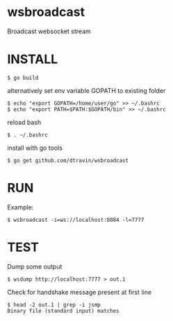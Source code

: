 wsbroadcast
===========

Broadcast websocket stream

INSTALL
========= 
```
$ go build
```

alternatively set env variable GOPATH to existing folder
```
$ echo "export GOPATH=/home/user/go" >> ~/.bashrc
$ echo "export PATH=$PATH:$GOPATH/bin" >> ~/.bashrc
```
reload bash
```
$ . ~/.bashrc
```
install with go tools
```
$ go get github.com/dtravin/wsbroadcast
```


RUN
=========
Example: 
```
$ wsbroadcast -i=ws://localhost:8084 -l=7777
```

TEST
=========
Dump some output
```
$ wsdump http://localhost:7777 > out.1
```

Check for handshake message present at first line
```
$ head -2 out.1 | grep -i jsmp
Binary file (standard input) matches
```

